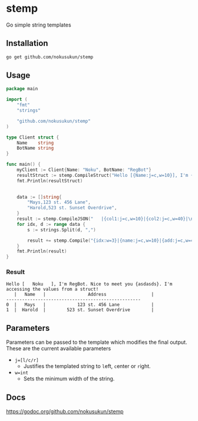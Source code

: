 # stemp
Go simple string templates

## Installation
```bash
go get github.com/nokusukun/stemp
```

## Usage
```go
package main

import (
	"fmt"
	"strings"

	"github.com/nokusukun/stemp"
)

type Client struct {
	Name    string
	BotName string
}

func main() {
	myClient := Client{Name: "Noku", BotName: "RegBot"}
	resultStruct := stemp.CompileStruct("Hello [{Name:j=c,w=10}], I'm {BotName}. Nice to meet you {asdasds}. I'm accessing the values from a struct!", myClient)
    fmt.Println(resultStruct)
    

	data := []string{
		"Mays,123 st. 456 Lane",
		"Harold,523 st. Sunset Overdrive",
	}
    result := stemp.CompileJSON("   |{col1:j=c,w=10}|{col2:j=c,w=40}|\n---------------------------------------------------\n", `{"col1": "Name", "col2": "Address"}`)
	for idx, d := range data {
		s := strings.Split(d, ",")

		result += stemp.Compile("{idx:w=3}|{name:j=c,w=10}|{add:j=c,w=40}|\n", map[string]interface{}{"idx": idx, "name": s[0], "add": s[1]})
	}
	fmt.Println(result)
}

```

### Result
```
Hello [   Noku   ], I'm RegBot. Nice to meet you {asdasds}. I'm accessing the values from a struct!
   |   Name   |                Address                 |
---------------------------------------------------
0  |   Mays   |            123 st. 456 Lane            |
1  |  Harold  |        523 st. Sunset Overdrive        |
```

## Parameters
Parameters can be passed to the template which modifies the final output.
These are the current available parameters
* `j=[l/c/r]`
    * Justifies the templated string to `l`eft, `c`enter or `r`ight.
* `w=int`
    * Sets the minimum width of the string.

## Docs
https://godoc.org/github.com/nokusukun/stemp
